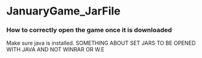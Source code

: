 # JanuaryGame_JarFile

### How to correctly open the game once it is downloaded
Make sure java is installed.
SOMETHING ABOUT SET JARS TO BE OPENED WITH JAVA AND NOT WINRAR OR W.E
